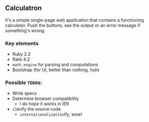 ## Calculatron

It's a simple single-page web application that contains a functioning calculator. Push the buttons, see the output or an error message if something's wrong.

### Key elements

  * Ruby 2.2
  * Rails 4.2
  * `math_engine` for parsing and computations
  * Bootstrap (for UI, better than nothing, huh)

### Possible `TODO`s:

  * Write specs
  * Determine browser compatibility
    * I do hope it works in IE9
  * `i18n`ify the source code
    * `internationalization`ify, wow!
